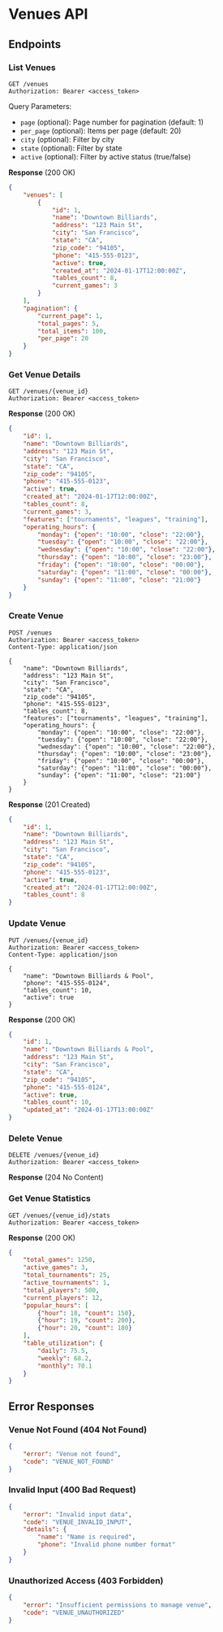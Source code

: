 # Venues API

## Endpoints

### List Venues

```http
GET /venues
Authorization: Bearer <access_token>
```

Query Parameters:
- `page` (optional): Page number for pagination (default: 1)
- `per_page` (optional): Items per page (default: 20)
- `city` (optional): Filter by city
- `state` (optional): Filter by state
- `active` (optional): Filter by active status (true/false)

**Response** (200 OK)
```json
{
    "venues": [
        {
            "id": 1,
            "name": "Downtown Billiards",
            "address": "123 Main St",
            "city": "San Francisco",
            "state": "CA",
            "zip_code": "94105",
            "phone": "415-555-0123",
            "active": true,
            "created_at": "2024-01-17T12:00:00Z",
            "tables_count": 8,
            "current_games": 3
        }
    ],
    "pagination": {
        "current_page": 1,
        "total_pages": 5,
        "total_items": 100,
        "per_page": 20
    }
}
```

### Get Venue Details

```http
GET /venues/{venue_id}
Authorization: Bearer <access_token>
```

**Response** (200 OK)
```json
{
    "id": 1,
    "name": "Downtown Billiards",
    "address": "123 Main St",
    "city": "San Francisco",
    "state": "CA",
    "zip_code": "94105",
    "phone": "415-555-0123",
    "active": true,
    "created_at": "2024-01-17T12:00:00Z",
    "tables_count": 8,
    "current_games": 3,
    "features": ["tournaments", "leagues", "training"],
    "operating_hours": {
        "monday": {"open": "10:00", "close": "22:00"},
        "tuesday": {"open": "10:00", "close": "22:00"},
        "wednesday": {"open": "10:00", "close": "22:00"},
        "thursday": {"open": "10:00", "close": "23:00"},
        "friday": {"open": "10:00", "close": "00:00"},
        "saturday": {"open": "11:00", "close": "00:00"},
        "sunday": {"open": "11:00", "close": "21:00"}
    }
}
```

### Create Venue

```http
POST /venues
Authorization: Bearer <access_token>
Content-Type: application/json

{
    "name": "Downtown Billiards",
    "address": "123 Main St",
    "city": "San Francisco",
    "state": "CA",
    "zip_code": "94105",
    "phone": "415-555-0123",
    "tables_count": 8,
    "features": ["tournaments", "leagues", "training"],
    "operating_hours": {
        "monday": {"open": "10:00", "close": "22:00"},
        "tuesday": {"open": "10:00", "close": "22:00"},
        "wednesday": {"open": "10:00", "close": "22:00"},
        "thursday": {"open": "10:00", "close": "23:00"},
        "friday": {"open": "10:00", "close": "00:00"},
        "saturday": {"open": "11:00", "close": "00:00"},
        "sunday": {"open": "11:00", "close": "21:00"}
    }
}
```

**Response** (201 Created)
```json
{
    "id": 1,
    "name": "Downtown Billiards",
    "address": "123 Main St",
    "city": "San Francisco",
    "state": "CA",
    "zip_code": "94105",
    "phone": "415-555-0123",
    "active": true,
    "created_at": "2024-01-17T12:00:00Z",
    "tables_count": 8
}
```

### Update Venue

```http
PUT /venues/{venue_id}
Authorization: Bearer <access_token>
Content-Type: application/json

{
    "name": "Downtown Billiards & Pool",
    "phone": "415-555-0124",
    "tables_count": 10,
    "active": true
}
```

**Response** (200 OK)
```json
{
    "id": 1,
    "name": "Downtown Billiards & Pool",
    "address": "123 Main St",
    "city": "San Francisco",
    "state": "CA",
    "zip_code": "94105",
    "phone": "415-555-0124",
    "active": true,
    "tables_count": 10,
    "updated_at": "2024-01-17T13:00:00Z"
}
```

### Delete Venue

```http
DELETE /venues/{venue_id}
Authorization: Bearer <access_token>
```

**Response** (204 No Content)

### Get Venue Statistics

```http
GET /venues/{venue_id}/stats
Authorization: Bearer <access_token>
```

**Response** (200 OK)
```json
{
    "total_games": 1250,
    "active_games": 3,
    "total_tournaments": 25,
    "active_tournaments": 1,
    "total_players": 500,
    "current_players": 12,
    "popular_hours": [
        {"hour": 18, "count": 150},
        {"hour": 19, "count": 200},
        {"hour": 20, "count": 180}
    ],
    "table_utilization": {
        "daily": 75.5,
        "weekly": 68.2,
        "monthly": 70.1
    }
}
```

## Error Responses

### Venue Not Found (404 Not Found)
```json
{
    "error": "Venue not found",
    "code": "VENUE_NOT_FOUND"
}
```

### Invalid Input (400 Bad Request)
```json
{
    "error": "Invalid input data",
    "code": "VENUE_INVALID_INPUT",
    "details": {
        "name": "Name is required",
        "phone": "Invalid phone number format"
    }
}
```

### Unauthorized Access (403 Forbidden)
```json
{
    "error": "Insufficient permissions to manage venue",
    "code": "VENUE_UNAUTHORIZED"
}
``` 